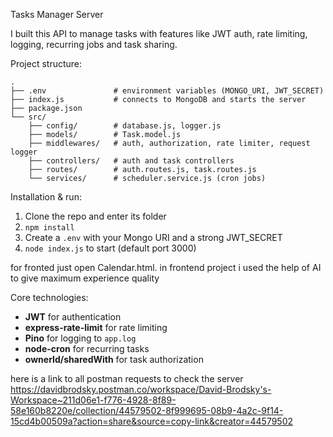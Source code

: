 Tasks Manager Server

I built this API to manage tasks with features like JWT auth, rate limiting, logging, recurring jobs and task sharing.

Project structure:

```
.
├── .env               # environment variables (MONGO_URI, JWT_SECRET)
├── index.js           # connects to MongoDB and starts the server
├── package.json
└── src/
    ├── config/        # database.js, logger.js
    ├── models/        # Task.model.js
    ├── middlewares/   # auth, authorization, rate limiter, request logger
    ├── controllers/   # auth and task controllers
    ├── routes/        # auth.routes.js, task.routes.js
    └── services/      # scheduler.service.js (cron jobs)
```

Installation & run:

1. Clone the repo and enter its folder
2. `npm install`
3. Create a `.env` with your Mongo URI and a strong JWT\_SECRET
4. `node index.js` to start (default port 3000)



for fronted just open Calendar.html. in frontend project i used the help of AI to give maximum experience quality

Core technologies:

* **JWT** for authentication
* **express-rate-limit** for rate limiting
* **Pino** for logging to `app.log`
* **node-cron** for recurring tasks
* **ownerId/sharedWith** for task authorization

here is a link to all postman requests to check the server https://davidbrodsky.postman.co/workspace/David-Brodsky's-Workspace~211d06e1-f776-4928-8f89-58e160b8220e/collection/44579502-8f999695-08b9-4a2c-9f14-15cd4b00509a?action=share&source=copy-link&creator=44579502

